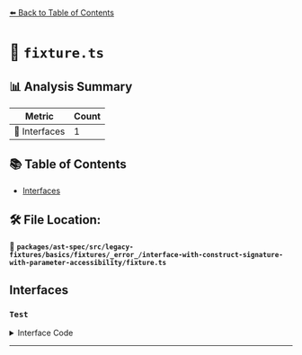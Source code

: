 [⬅️ Back to Table of Contents](../../../../../../../../index.md)

# 📄 `fixture.ts`

## 📊 Analysis Summary

| Metric | Count |
|--------|-------|
| 📐 Interfaces | 1 |

## 📚 Table of Contents

- [Interfaces](#interfaces)

## 🛠️ File Location:
📂 **`packages/ast-spec/src/legacy-fixtures/basics/fixtures/_error_/interface-with-construct-signature-with-parameter-accessibility/fixture.ts`**

## Interfaces

### `Test`

<details><summary>Interface Code</summary>

```ts
interface Test {
    new (public x, private y);
}
```
</details>


---